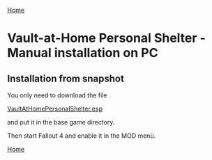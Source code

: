 [Home](/README.md)

# Vault-at-Home Personal Shelter - Manual installation on PC

## Installation from snapshot

You only need to download the file

[VaultAtHomePersonalShelter.esp](/VaultAtHomePersonalShelter.esp)

and put it in the base game directory.

Then start Fallout 4 and enable it in the MOD menù.



[Home](/README.md)
